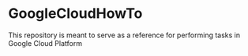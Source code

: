 # GoogleCloudHowTo
This repository is meant to serve as a reference for performing tasks in Google Cloud Platform
